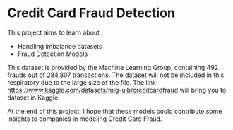 # Credit Card Fraud Detection

This project aims to learn about 
* Handling imbalance datasets
* Fraud Detection Models

This dataset is provided by the Machine Learning Group, containing 492 frauds out of 284,807 transactions. 
The dataset will not be included in this respiratory due to the large size of the file. The link https://www.kaggle.com/datasets/mlg-ulb/creditcardfraud will bring you to dataset in Kaggle.

At the end of this project, I hope that these models could contribute some insights to companies in modeling Credit Card Fraud.

